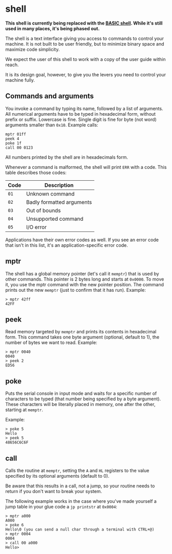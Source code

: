 # shell

**This shell is currently being replaced with the
[BASIC shell](../basic/README.md). While it's still used in many places, it's
being phased out.**

The shell is a text interface giving you access to commands to control your
machine. It is not built to be user friendly, but to minimize binary space and
maximize code simplicity.

We expect the user of this shell to work with a copy of the user guide within
reach.

It is its design goal, however, to give you the levers you need to control your
machine fully.

## Commands and arguments

You invoke a command by typing its name, followed by a list of arguments. All
numerical arguments have to be typed in hexadecimal form, without prefix or
suffix. Lowercase is fine. Single digit is fine for byte (not word) arguments
smaller than `0x10`. Example calls:

    mptr 01ff
    peek 4
    poke 1f
    call 00 0123

All numbers printed by the shell are in hexadecimals form.

Whenever a command is malformed, the shell will print `ERR` with a code. This
table describes those codes:

| Code | Description               |
|------|---------------------------|
| `01` | Unknown command           |
| `02` | Badly formatted arguments |
| `03` | Out of bounds             |
| `04` | Unsupported command       |
| `05` | I/O error                 |

Applications have their own error codes as well. If you see an error code that
isn't in this list, it's an application-specific error code.

## mptr

The shell has a global memory pointer (let's call it `memptr`) that is used by
other commands. This pointer is 2 bytes long and starts at `0x0000`. To move
it, you use the mptr command with the new pointer position. The command
prints out the new `memptr` (just to confirm that it has run). Example:

    > mptr 42ff
    42FF

## peek

Read memory targeted by `memptr` and prints its contents in hexadecimal form.
This command takes one byte argument (optional, default to 1), the number of
bytes we want to read. Example:

    > mptr 0040
    0040
    > peek 2
    ED56

## poke

Puts the serial console in input mode and waits for a specific number of
characters to be typed (that number being specified by a byte argument). These
characters will be literally placed in memory, one after the other, starting at
`memptr`.

Example:

    > poke 5
    Hello
    > peek 5
    48656C6C6F

## call

Calls the routine at `memptr`, setting the `A` and `HL` registers to the value
specified by its optional arguments (default to 0).

Be aware that this results in a call, not a jump, so your routine needs to
return if you don't want to break your system.

The following example works in the case where you've made yourself a jump table
in your glue code a `jp printstr` at `0x0004`:

    > mptr a000
    A000
    > poke 6
    Hello\0 (you can send a null char through a terminal with CTRL+@)
    > mptr 0004
    0004
    > call 00 a000
    Hello> 
